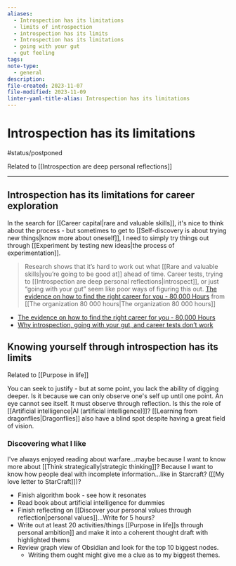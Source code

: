 ```yaml
---
aliases:
  - Introspection has its limitations
  - limits of introspection
  - introspection has its limits
  - Introspection has its limitations
  - going with your gut
  - gut feeling
tags: 
note-type:
  - general
description: 
file-created: 2023-11-07
file-modified: 2023-11-09
linter-yaml-title-alias: Introspection has its limitations
---
```


# Introspection has its limitations

#status/postponed

Related to [[Introspection are deep personal reflections]]

---

## Introspection has its limitations for career exploration

In the search for [[Career capital|rare and valuable skills]], it's nice to think about the process - but sometimes to get to [[Self-discovery is about trying new things|know more about oneself]], I need to simply try things out through [[Experiment by testing new ideas|the process of experimentation]].

> Research shows that it’s hard to work out what [[Rare and valuable skills|you’re going to be good at]] ahead of time. Career tests, trying to [[Introspection are deep personal reflections|introspect]], or just “going with your gut” seem like poor ways of figuring this out.
> [The evidence on how to find the right career for you - 80,000 Hours](https://80000hours.org/career-guide/personal-fit/) from [[The organization 80 000 hours|The organization 80 000 hours]]

- [The evidence on how to find the right career for you - 80,000 Hours](https://80000hours.org/career-guide/personal-fit/#why-introspection-going-with-your-gut-and-career-tests-dont-work)
- [Why introspection, going with your gut, and career tests don’t work](https://80000hours.org/career-guide/personal-fit/#why-introspection-going-with-your-gut-and-career-tests-dont-work)

## Knowing yourself through introspection has its limits

Related to [[Purpose in life]]

You can seek to justify - but at some point, you lack the ability of digging deeper. Is it because we can only observe one's self up until one point. An eye cannot see itself. It must observe through reflection. Is this the role of [[Artificial intelligence|AI (artificial intelligence)]]? [[Learning from dragonflies|Dragonflies]] also have a blind spot despite having a great field of vision.

### Discovering what I like

I've always enjoyed reading about warfare…maybe because I want to know more about [[Think strategically|strategic thinking]]? Because I want to know how people deal with incomplete information…like in Starcraft? ([[My love letter to StarCraft]])?

- Finish algorithm book - see how it resonates
- Read book about artificial intelligence for dummies
- Finish reflecting on [[Discover your personal values through reflection|personal values]]…Write for 5 hours?
- Write out at least 20 activities/things [[Purpose in life]]s through personal ambition]] and make it into a coherent thought draft with highlighted thems
- Review graph view of Obsidian and look for the top 10 biggest nodes.
	- Writing them ought might give me a clue as to my biggest themes.

